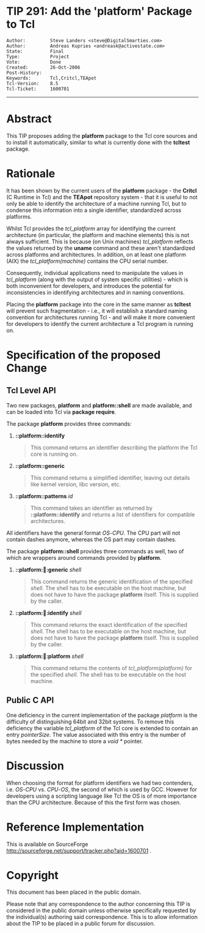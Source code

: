 # TIP 291: Add the 'platform' Package to Tcl
	Author:         Steve Landers <steve@DigitalSmarties.com>
	Author:         Andreas Kupries <andreask@activestate.com>
	State:          Final
	Type:           Project
	Vote:           Done
	Created:        26-Oct-2006
	Post-History:   
	Keywords:       Tcl,Critcl,TEApot
	Tcl-Version:    8.5
	Tcl-Ticket:     1600701
-----

# Abstract

This TIP proposes adding the **platform** package to the Tcl core sources
and to install it automatically, similar to what is currently done with the
**tcltest** package.

# Rationale

It has been shown by the current users of the **platform** package - the
**Critcl** \(C Runtime in Tcl\) and the **TEApot** repository system - that
it is useful to not only be able to identify the architecture of a machine
running Tcl, but to condense this information into a single identifier,
standardized across platforms.

Whilst Tcl provides the _tcl\_platform_ array for identifying the current
architecture \(in particular, the platform and machine elements\) this is not
always sufficient. This is because \(on Unix machines\) _tcl\_platform_
reflects the values returned by the **uname** command and these aren't
standardized across platforms and architectures. In addition, on at least one
platform \(AIX\) the _tcl\_platform\(machine\)_ contains the CPU serial number.

Consequently, individual applications need to manipulate the values in
_tcl\_platform_ \(along with the output of system specific utilities\) - which
is both inconvenient for developers, and introduces the potential for
inconsistencies in identifying architectures and in naming conventions.

Placing the **platform** package into the core in the same manner as
**tcltest** will prevent such fragmentation - i.e., it will establish a
standard naming convention for architectures running Tcl - and will make it
more convenient for developers to identify the current architecture a Tcl
program is running on.

# Specification of the proposed Change

## Tcl Level API

Two new packages, **platform** and **platform::shell** are made available,
and can be loaded into Tcl via **package require**.

The package **platform** provides three commands:

 1. **::platform::identify**

	  > This command returns an identifier describing the platform the Tcl core is
    running on.

 1. **::platform::generic**

	  > This command returns a simplified identifier, leaving out details like
    kernel version, libc version, etc.

 1. **::platform::patterns** _id_

	  > This command takes an identifier as returned by **::platform::identify**
    and returns a list of identifiers for compatible architectures.

All identifiers have the general format _OS_-_CPU_. The CPU part will not
contain dashes anymore, whereas the OS part may contain dashes.

The package **platform::shell** provides three commands as well, two of
which are wrappers around commands provided by **platform**.

 1. **::platform::shell::generic**  _shell_

	  > This command returns the generic identification of the specified _shell_.
    The shell has to be executable on the host machine, but does not have to
    have the package **platform** itself. This is supplied by the caller.

 1. **::platform::shell::identify** _shell_

	  > This command returns the exact identification of the specified _shell_.
    The shell has to be executable on the host machine, but does not have to
    have the package **platform** itself. This is supplied by the caller.

 1. **::platform::shell::platform** _shell_

	  > This command returns the contents of _tcl\_platform\(platform\)_ for the
    specified _shell_. The shell has to be executable on the host machine.

## Public C API

One deficiency in the current implementation of the package _platform_ is
the difficulty of distinguishing 64bit and 32bit systems. To remove this
deficiency the variable _tcl\_platform_ of the Tcl core is extended to
contain an entry _pointerSize_. The value associated with this entry is the
number of bytes needed by the machine to store a _void \*_ pointer.

# Discussion

When choosing the format for platform identifiers we had two contenders, i.e. _OS_-_CPU_ vs. _CPU_-_OS_, the second of which is used by GCC. However for developers using a scripting language like Tcl the OS is of more importance than the CPU architecture. Because of this the first form was chosen.

# Reference Implementation

This is available on SourceForge <http://sourceforge.net/support/tracker.php?aid=1600701> .

# Copyright

This document has been placed in the public domain.

Please note that any correspondence to the author concerning this TIP is
considered in the public domain unless otherwise specifically requested by the
individual\(s\) authoring said correspondence. This is to allow information
about the TIP to be placed in a public forum for discussion.

